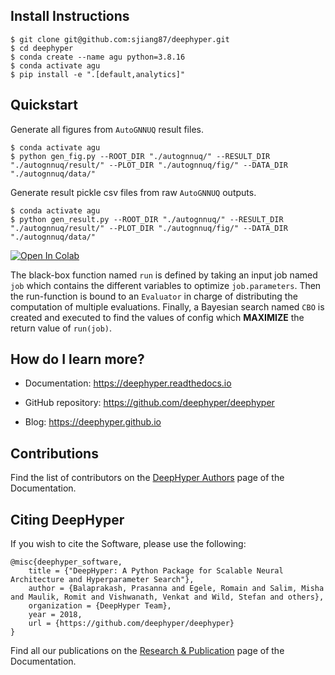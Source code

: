 <!-- <p align="center">
<img src="docs/_static/logo/medium.png">
</p>

[![DOI](https://zenodo.org/badge/156403341.svg)](https://zenodo.org/badge/latestdoi/156403341)
![GitHub tag (latest by date)](https://img.shields.io/github/tag-date/deephyper/deephyper.svg?label=version)
[![Documentation Status](https://readthedocs.org/projects/deephyper/badge/?version=latest)](https://deephyper.readthedocs.io/en/latest/?badge=latest)
![PyPI - License](https://img.shields.io/pypi/l/deephyper.svg)
![PyPI - Downloads](https://img.shields.io/pypi/dm/deephyper.svg?label=Pypi%20downloads)
[![Open In Colab](https://colab.research.google.com/assets/colab-badge.svg)](https://colab.research.google.com/github/deephyper/tutorials/blob/main/tutorials/colab/DeepHyper_101.ipynb) -->
<!-- [![Build Status](https://travis-ci.com/deephyper/deephyper.svg?branch=develop)](https://travis-ci.com/deephyper/deephyper) -->


## Install Instructions

```console
$ git clone git@github.com:sjiang87/deephyper.git
$ cd deephyper
$ conda create --name agu python=3.8.16
$ conda activate agu
$ pip install -e ".[default,analytics]"
```


## Quickstart

Generate all figures from `AutoGNNUQ` result files.
```console
$ conda activate agu
$ python gen_fig.py --ROOT_DIR "./autognnuq/" --RESULT_DIR "./autognnuq/result/" --PLOT_DIR "./autognnuq/fig/" --DATA_DIR "./autognnuq/data/"
```

Generate result pickle csv files from raw `AutoGNNUQ` outputs.
```console
$ conda activate agu
$ python gen_result.py --ROOT_DIR "./autognnuq/" --RESULT_DIR "./autognnuq/result/" --PLOT_DIR "./autognnuq/fig/" --DATA_DIR "./autognnuq/data/"
```

[![Open In Colab](https://colab.research.google.com/assets/colab-badge.svg)](https://colab.research.google.com/github/deephyper/tutorials/blob/main/tutorials/colab/DeepHyper_101.ipynb)

The black-box function named `run` is defined by taking an input job named `job` which contains the different variables to optimize `job.parameters`. Then the run-function is bound to an `Evaluator` in charge of distributing the computation of multiple evaluations. Finally, a Bayesian search named `CBO` is created and executed to find the values of config which **MAXIMIZE** the return value of `run(job)`.


## How do I learn more?

* Documentation: <https://deephyper.readthedocs.io>

* GitHub repository: <https://github.com/deephyper/deephyper>

* Blog: <https://deephyper.github.io>

## Contributions

Find the list of contributors on the [DeepHyper Authors](https://deephyper.github.io/aboutus) page of the Documentation.

## Citing DeepHyper

If you wish to cite the Software, please use the following:

```
@misc{deephyper_software,
    title = {"DeepHyper: A Python Package for Scalable Neural Architecture and Hyperparameter Search"},
    author = {Balaprakash, Prasanna and Egele, Romain and Salim, Misha and Maulik, Romit and Vishwanath, Venkat and Wild, Stefan and others},
    organization = {DeepHyper Team},
    year = 2018,
    url = {https://github.com/deephyper/deephyper}
} 
```

Find all our publications on the [Research & Publication](https://deephyper.github.io/papers) page of the Documentation.

